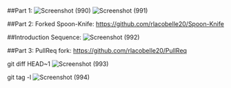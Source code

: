 ##Part 1:
![Screenshot (990)](https://user-images.githubusercontent.com/44063772/172160316-44aef9bc-6c47-48e6-9fce-069d89047ad8.png)
![Screenshot (991)](https://user-images.githubusercontent.com/44063772/172160364-0462a9d7-8864-4301-a349-0ddb0aeaf725.png)

##Part 2:
Forked Spoon-Knife: https://github.com/rlacobelle20/Spoon-Knife

##Introduction Sequence:
![Screenshot (992)](https://user-images.githubusercontent.com/44063772/172160197-8df7746b-2cbe-41d1-8ff0-7055250c6eda.png)

##Part 3:
PullReq fork: https://github.com/rlacobelle20/PullReq

git diff HEAD~1
![Screenshot (993)](https://user-images.githubusercontent.com/44063772/172190370-310f3e43-3f93-44e5-b59b-11ff8a464892.png)

git tag -l
![Screenshot (994)](https://user-images.githubusercontent.com/44063772/172190401-a14eb74e-94be-4889-9c69-576825f4d652.png)

